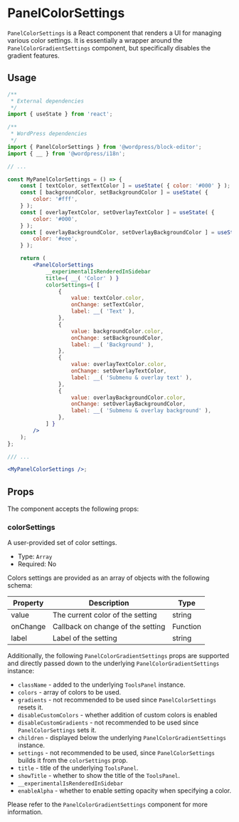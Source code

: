 # PanelColorSettings

`PanelColorSettings` is a React component that renders a UI for managing various color settings.
It is essentially a wrapper around the `PanelColorGradientSettings` component, but specifically disables the gradient features.

## Usage

```jsx
/**
 * External dependencies
 */
import { useState } from 'react';

/**
 * WordPress dependencies
 */
import { PanelColorSettings } from '@wordpress/block-editor';
import { __ } from '@wordpress/i18n';

// ...

const MyPanelColorSettings = () => {
	const [ textColor, setTextColor ] = useState( { color: '#000' } );
	const [ backgroundColor, setBackgroundColor ] = useState( {
		color: '#fff',
	} );
	const [ overlayTextColor, setOverlayTextColor ] = useState( {
		color: '#000',
	} );
	const [ overlayBackgroundColor, setOverlayBackgroundColor ] = useState( {
		color: '#eee',
	} );

	return (
		<PanelColorSettings
			__experimentalIsRenderedInSidebar
			title={ __( 'Color' ) }
			colorSettings={ [
				{
					value: textColor.color,
					onChange: setTextColor,
					label: __( 'Text' ),
				},
				{
					value: backgroundColor.color,
					onChange: setBackgroundColor,
					label: __( 'Background' ),
				},
				{
					value: overlayTextColor.color,
					onChange: setOverlayTextColor,
					label: __( 'Submenu & overlay text' ),
				},
				{
					value: overlayBackgroundColor.color,
					onChange: setOverlayBackgroundColor,
					label: __( 'Submenu & overlay background' ),
				},
			] }
		/>
	);
};

/// ...

<MyPanelColorSettings />;
```

## Props

The component accepts the following props:

### colorSettings

A user-provided set of color settings.

-   Type: `Array`
-   Required: No

Colors settings are provided as an array of objects with the following schema:

| Property | Description                       | Type     |
| -------- | --------------------------------- | -------- |
| value    | The current color of the setting  | string   |
| onChange | Callback on change of the setting | Function |
| label    | Label of the setting              | string   |

Additionally, the following `PanelColorGradientSettings` props are supported and directly passed down to the underlying `PanelColorGradientSettings` instance:

-   `className` - added to the underlying `ToolsPanel` instance.
-   `colors` - array of colors to be used.
-   `gradients` - not recommended to be used since `PanelColorSettings` resets it.
-   `disableCustomColors` - whether addition of custom colors is enabled
-   `disableCustomGradients` - not recommended to be used since `PanelColorSettings` sets it.
-   `children` - displayed below the underlying `PanelColorGradientSettings` instance.
-   `settings` - not recommended to be used, since `PanelColorSettings` builds it from the `colorSettings` prop.
-   `title` - title of the underlying `ToolsPanel`.
-   `showTitle` - whether to show the title of the `ToolsPanel`.
-   `__experimentalIsRenderedInSidebar`
-   `enableAlpha` - whether to enable setting opacity when specifying a color.

Please refer to the `PanelColorGradientSettings` component for more information.
